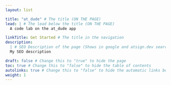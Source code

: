 ```yaml
---
layout: list

title: "at_dude" # The title (ON THE PAGE)
lead: | # The lead below the title (ON THE PAGE)
  A code lab on the at_dude app

linkTitle: Get Started # The title in the navigation
description:
  | # SEO Description of the page (Shows in google and atsign.dev search)
  My SEO description

draft: false # Change this to "true" to hide the page
toc: true # Change this to "false" to hide the table of contents
autolinks: true # Change this to "false" to hide the automatic links below your content
weight: 1
---
```

